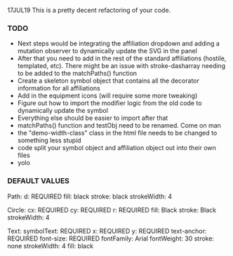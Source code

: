 17JUL19 This is a pretty decent refactoring of your code.

### TODO

- Next steps would be integrating the affiliation dropdown and adding a mutation observer to dynamically update the SVG in the panel
- After that you need to add in the rest of the standard affiliations (hostile, templated, etc). There might be an issue with stroke-dasharray needing to be added to the matchPaths() function
- Create a skeleton symbol object that contains all the decorator information for all affiliations
- Add in the equipment icons (will require some more tweaking)
- Figure out how to import the modifier logic from the old code to dynamically update the symbol
- Everything else should be easier to import after that
- matchPaths() function and testObj need to be renamed. Come on man
- the "demo-width-class" class in the html file needs to be changed to something less stupid
- code split your symbol object and affiliation object out into their own files
- yolo

### DEFAULT VALUES

Path: d: REQUIRED fill: black stroke: black strokeWidth: 4

Circle: cx: REQUIRED cy: REQUIRED r: REQUIRED fill: Black stroke: Black strokeWidth: 4

Text: symbolText: REQUIRED x: REQUIRED y: REQUIRED text-anchor: REQUIRED font-size: REQUIRED fontFamily: Arial fontWeight: 30 stroke: none strokeWidth: 4 fill: black
